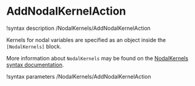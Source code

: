 # AddNodalKernelAction

!syntax description /NodalKernels/AddNodalKernelAction

Kernels for nodal variables are specified as an object inside the `[NodalKernels]` block.

More information about `NodalKernels` may be found on the
[NodalKernels syntax documentation](syntax/NodalKernels/index.md).

!syntax parameters /NodalKernels/AddNodalKernelAction
